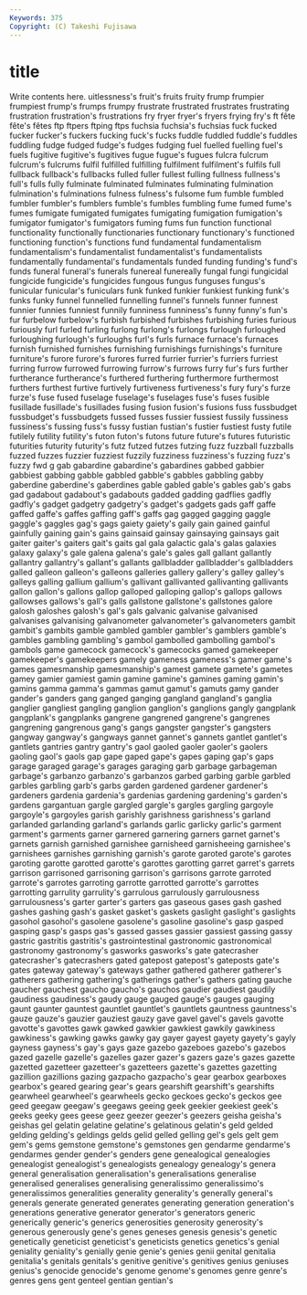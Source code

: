 ```yaml
---
Keywords: 375 
Copyright: (C) Takeshi Fujisawa
---
```


# title

Write contents here.
uitlessness's fruit's fruits fruity frump frumpier frumpiest frump's frumps frumpy
frustrate frustrated frustrates frustrating frustration frustration's frustrations fry fryer fryer's
fryers frying fry's ft fête fête's fêtes ftp ftpers ftping
ftps fuchsia fuchsia's fuchsias fuck fucked fucker fucker's fuckers fucking
fuck's fucks fuddle fuddled fuddle's fuddles fuddling fudge fudged fudge's
fudges fudging fuel fuelled fuelling fuel's fuels fugitive fugitive's fugitives
fugue fugue's fugues fulcra fulcrum fulcrum's fulcrums fulfil fulfilled fulfilling
fulfilment fulfilment's fulfils full fullback fullback's fullbacks fulled fuller fullest
fulling fullness fullness's full's fulls fully fulminate fulminated fulminates fulminating
fulmination fulmination's fulminations fulness fulness's fulsome fum fumble fumbled fumbler
fumbler's fumblers fumble's fumbles fumbling fume fumed fume's fumes fumigate
fumigated fumigates fumigating fumigation fumigation's fumigator fumigator's fumigators fuming fums
fun function functional functionality functionally functionaries functionary functionary's functioned functioning
function's functions fund fundamental fundamentalism fundamentalism's fundamentalist fundamentalist's fundamentalists fundamentally
fundamental's fundamentals funded funding funding's fund's funds funeral funeral's funerals
funereal funereally fungal fungi fungicidal fungicide fungicide's fungicides fungous fungus
funguses fungus's funicular funicular's funiculars funk funked funkier funkiest funking
funk's funks funky funnel funnelled funnelling funnel's funnels funner funnest
funnier funnies funniest funnily funniness funniness's funny funny's fun's fur
furbelow furbelow's furbish furbished furbishes furbishing furies furious furiously furl
furled furling furlong furlong's furlongs furlough furloughed furloughing furlough's furloughs
furl's furls furnace furnace's furnaces furnish furnished furnishes furnishing furnishings
furnishings's furniture furniture's furore furore's furores furred furrier furrier's furriers
furriest furring furrow furrowed furrowing furrow's furrows furry fur's furs
further furtherance furtherance's furthered furthering furthermore furthermost furthers furthest furtive
furtively furtiveness furtiveness's fury fury's furze furze's fuse fused fuselage
fuselage's fuselages fuse's fuses fusible fusillade fusillade's fusillades fusing fusion
fusion's fusions fuss fussbudget fussbudget's fussbudgets fussed fusses fussier fussiest
fussily fussiness fussiness's fussing fuss's fussy fustian fustian's fustier fustiest
fusty futile futilely futility futility's futon futon's futons future future's
futures futuristic futurities futurity futurity's futz futzed futzes futzing fuzz
fuzzball fuzzballs fuzzed fuzzes fuzzier fuzziest fuzzily fuzziness fuzziness's fuzzing
fuzz's fuzzy fwd g gab gabardine gabardine's gabardines gabbed gabbier
gabbiest gabbing gabble gabbled gabble's gabbles gabbling gabby gaberdine gaberdine's
gaberdines gable gabled gable's gables gab's gabs gad gadabout gadabout's
gadabouts gadded gadding gadflies gadfly gadfly's gadget gadgetry gadgetry's gadget's
gadgets gads gaff gaffe gaffed gaffe's gaffes gaffing gaff's gaffs
gag gagged gagging gaggle gaggle's gaggles gag's gags gaiety gaiety's
gaily gain gained gainful gainfully gaining gain's gains gainsaid gainsay
gainsaying gainsays gait gaiter gaiter's gaiters gait's gaits gal gala
galactic gala's galas galaxies galaxy galaxy's gale galena galena's gale's
gales gall gallant gallantly gallantry gallantry's gallant's gallants gallbladder gallbladder's
gallbladders galled galleon galleon's galleons galleries gallery gallery's galley galley's
galleys galling gallium gallium's gallivant gallivanted gallivanting gallivants gallon gallon's
gallons gallop galloped galloping gallop's gallops gallows gallowses gallows's gall's
galls gallstone gallstone's gallstones galore galosh galoshes galosh's gal's gals
galvanic galvanise galvanised galvanises galvanising galvanometer galvanometer's galvanometers gambit gambit's
gambits gamble gambled gambler gambler's gamblers gamble's gambles gambling gambling's
gambol gambolled gambolling gambol's gambols game gamecock gamecock's gamecocks gamed
gamekeeper gamekeeper's gamekeepers gamely gameness gameness's gamer game's games gamesmanship
gamesmanship's gamest gamete gamete's gametes gamey gamier gamiest gamin gamine
gamine's gamines gaming gamin's gamins gamma gamma's gammas gamut gamut's
gamuts gamy gander gander's ganders gang ganged ganging gangland gangland's
ganglia ganglier gangliest gangling ganglion ganglion's ganglions gangly gangplank gangplank's
gangplanks gangrene gangrened gangrene's gangrenes gangrening gangrenous gang's gangs gangster
gangster's gangsters gangway gangway's gangways gannet gannet's gannets gantlet gantlet's
gantlets gantries gantry gantry's gaol gaoled gaoler gaoler's gaolers gaoling
gaol's gaols gap gape gaped gape's gapes gaping gap's gaps
garage garaged garage's garages garaging garb garbage garbageman garbage's garbanzo
garbanzo's garbanzos garbed garbing garble garbled garbles garbling garb's garbs
garden gardened gardener gardener's gardeners gardenia gardenia's gardenias gardening gardening's
garden's gardens gargantuan gargle gargled gargle's gargles gargling gargoyle gargoyle's
gargoyles garish garishly garishness garishness's garland garlanded garlanding garland's garlands
garlic garlicky garlic's garment garment's garments garner garnered garnering garners
garnet garnet's garnets garnish garnished garnishee garnisheed garnisheeing garnishee's garnishees
garnishes garnishing garnish's garote garoted garote's garotes garoting garotte garotted
garotte's garottes garotting garret garret's garrets garrison garrisoned garrisoning garrison's
garrisons garrote garroted garrote's garrotes garroting garrotte garrotted garrotte's garrottes
garrotting garrulity garrulity's garrulous garrulously garrulousness garrulousness's garter garter's garters
gas gaseous gases gash gashed gashes gashing gash's gasket gasket's
gaskets gaslight gaslight's gaslights gasohol gasohol's gasolene gasolene's gasoline gasoline's
gasp gasped gasping gasp's gasps gas's gassed gasses gassier gassiest
gassing gassy gastric gastritis gastritis's gastrointestinal gastronomic gastronomical gastronomy gastronomy's
gasworks gasworks's gate gatecrasher gatecrasher's gatecrashers gated gatepost gatepost's gateposts
gate's gates gateway gateway's gateways gather gathered gatherer gatherer's gatherers
gathering gathering's gatherings gather's gathers gating gauche gaucher gauchest gaucho
gaucho's gauchos gaudier gaudiest gaudily gaudiness gaudiness's gaudy gauge gauged
gauge's gauges gauging gaunt gaunter gauntest gauntlet gauntlet's gauntlets gauntness
gauntness's gauze gauze's gauzier gauziest gauzy gave gavel gavel's gavels
gavotte gavotte's gavottes gawk gawked gawkier gawkiest gawkily gawkiness gawkiness's
gawking gawks gawky gay gayer gayest gayety gayety's gayly gayness
gayness's gay's gays gaze gazebo gazeboes gazebo's gazebos gazed gazelle
gazelle's gazelles gazer gazer's gazers gaze's gazes gazette gazetted gazetteer
gazetteer's gazetteers gazette's gazettes gazetting gazillion gazillions gazing gazpacho gazpacho's
gear gearbox gearboxes gearbox's geared gearing gear's gears gearshift gearshift's
gearshifts gearwheel gearwheel's gearwheels gecko geckoes gecko's geckos gee geed
geegaw geegaw's geegaws geeing geek geekier geekiest geek's geeks geeky
gees geese geez geezer geezer's geezers geisha geisha's geishas gel
gelatin gelatine gelatine's gelatinous gelatin's geld gelded gelding gelding's geldings
gelds gelid gelled gelling gel's gels gelt gem gem's gems
gemstone gemstone's gemstones gen gendarme gendarme's gendarmes gender gender's genders
gene genealogical genealogies genealogist genealogist's genealogists genealogy genealogy's genera general
generalisation generalisation's generalisations generalise generalised generalises generalising generalissimo generalissimo's generalissimos
generalities generality generality's generally general's generals generate generated generates generating
generation generation's generations generative generator generator's generators generic generically generic's
generics generosities generosity generosity's generous generously gene's genes geneses genesis
genesis's genetic genetically geneticist geneticist's geneticists genetics genetics's genial geniality
geniality's genially genie genie's genies genii genital genitalia genitalia's genitals
genitals's genitive genitive's genitives genius geniuses genius's genocide genocide's genome
genome's genomes genre genre's genres gens gent genteel gentian gentian's
